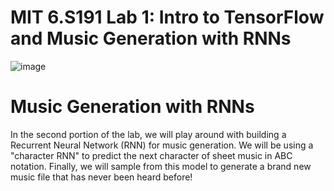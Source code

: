 # MIT 6.S191 Lab 1: Intro to TensorFlow and Music Generation with RNNs

![image](https://github.com/Jupiterian/mit_introtodeeplearning/assets/19928756/05dd52e7-42bf-49d3-ad04-529817bd3840)

# Music Generation with RNNs
In the second portion of the lab, we will play around with building a Recurrent Neural Network (RNN) for music generation. We will be using a "character RNN" to predict the next character of sheet music in ABC notation. Finally, we will sample from this model to generate a brand new music file that has never been heard before!

